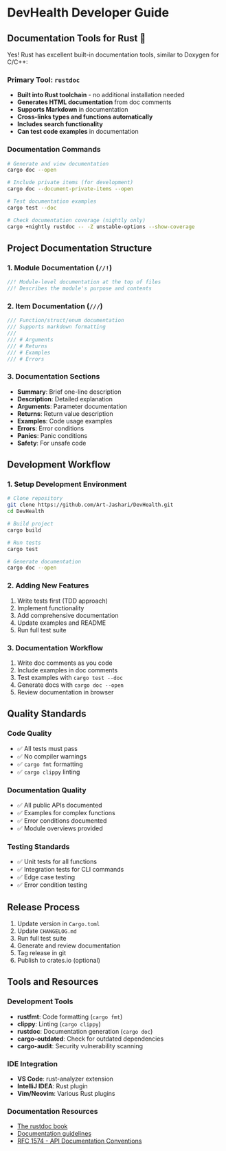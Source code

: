 # DevHealth Developer Guide

## Documentation Tools for Rust 🦀

Yes! Rust has excellent built-in documentation tools, similar to Doxygen for C/C++:

### Primary Tool: `rustdoc`
- **Built into Rust toolchain** - no additional installation needed
- **Generates HTML documentation** from doc comments
- **Supports Markdown** in documentation
- **Cross-links types and functions automatically**
- **Includes search functionality**
- **Can test code examples** in documentation

### Documentation Commands

```bash
# Generate and view documentation
cargo doc --open

# Include private items (for development)
cargo doc --document-private-items --open

# Test documentation examples
cargo test --doc

# Check documentation coverage (nightly only)
cargo +nightly rustdoc -- -Z unstable-options --show-coverage
```

## Project Documentation Structure

### 1. **Module Documentation** (`//!`)
```rust
//! Module-level documentation at the top of files
//! Describes the module's purpose and contents
```

### 2. **Item Documentation** (`///`)
```rust
/// Function/struct/enum documentation
/// Supports markdown formatting
/// 
/// # Arguments
/// # Returns  
/// # Examples
/// # Errors
```

### 3. **Documentation Sections**
- **Summary**: Brief one-line description
- **Description**: Detailed explanation
- **Arguments**: Parameter documentation
- **Returns**: Return value description
- **Examples**: Code usage examples
- **Errors**: Error conditions
- **Panics**: Panic conditions
- **Safety**: For unsafe code

## Development Workflow

### 1. **Setup Development Environment**
```bash
# Clone repository
git clone https://github.com/Art-Jashari/DevHealth.git
cd DevHealth

# Build project
cargo build

# Run tests
cargo test

# Generate documentation
cargo doc --open
```

### 2. **Adding New Features**
1. Write tests first (TDD approach)
2. Implement functionality
3. Add comprehensive documentation
4. Update examples and README
5. Run full test suite

### 3. **Documentation Workflow**
1. Write doc comments as you code
2. Include examples in doc comments
3. Test examples with `cargo test --doc`
4. Generate docs with `cargo doc --open`
5. Review documentation in browser

## Quality Standards

### Code Quality
- ✅ All tests must pass
- ✅ No compiler warnings
- ✅ `cargo fmt` formatting
- ✅ `cargo clippy` linting

### Documentation Quality
- ✅ All public APIs documented
- ✅ Examples for complex functions
- ✅ Error conditions documented
- ✅ Module overviews provided

### Testing Standards
- ✅ Unit tests for all functions
- ✅ Integration tests for CLI commands
- ✅ Edge case testing
- ✅ Error condition testing

## Release Process

1. Update version in `Cargo.toml`
2. Update `CHANGELOG.md`
3. Run full test suite
4. Generate and review documentation
5. Tag release in git
6. Publish to crates.io (optional)

## Tools and Resources

### Development Tools
- **rustfmt**: Code formatting (`cargo fmt`)
- **clippy**: Linting (`cargo clippy`)
- **rustdoc**: Documentation generation (`cargo doc`)
- **cargo-outdated**: Check for outdated dependencies
- **cargo-audit**: Security vulnerability scanning

### IDE Integration
- **VS Code**: rust-analyzer extension
- **IntelliJ IDEA**: Rust plugin
- **Vim/Neovim**: Various Rust plugins

### Documentation Resources
- [The rustdoc book](https://doc.rust-lang.org/rustdoc/)
- [Documentation guidelines](https://rust-lang.github.io/api-guidelines/documentation.html)
- [RFC 1574 - API Documentation Conventions](https://rust-lang.github.io/rfcs/1574-more-api-documentation-conventions.html)
